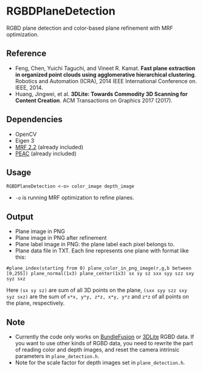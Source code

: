 # RGBDPlaneDetection
RGBD plane detection and color-based plane refinement with MRF optimization.

## Reference
- Feng, Chen, Yuichi Taguchi, and Vineet R. Kamat. **Fast plane extraction in organized point clouds using agglomerative hierarchical clustering**. Robotics and Automation (ICRA), 2014 IEEE International Conference on. IEEE, 2014.
- Huang, Jingwei, et al. **3DLite: Towards Commodity 3D Scanning for Content Creation**. ACM Transactions on Graphics 2017 (2017).

## Dependencies
- OpenCV
- Eigen 3
- [MRF 2.2](http://vision.middlebury.edu/MRF/code/) (already included)
- [PEAC](http://www-personal.umich.edu/~cforrest/research.html) (already included)

## Usage
```
RGBDPlaneDetection <-o> color_image depth_image
```
- `-o` is running MRF optimization to refine planes.

## Output
- Plane image in PNG
- Plane image in PNG after refinement
- Plane label image in PNG: the plane label each pixel belongs to.
- Plane data file in TXT. Each line represents one plane with format like this:
```
#plane_index(starting from 0) plane_color_in_png_image(r,g,b between [0,255]) plane_normal(1x3) plane_center(1x3) sx sy sz sxx syy szz sxy syz sxz
```
Here `(sx sy sz)` are sum of all 3D points on the plane, `(sxx syy szz sxy syz sxz)` are the sum of `x*x, y*y, z*z, x*y, y*z` and `z*z` of all points on the plane, respectively.

## Note
- Currently the code only works on [BundleFusion](http://graphics.stanford.edu/projects/bundlefusion/) or [3DLite](http://graphics.stanford.edu/projects/3dlite/) RGBD data. If you want to use other kinds of RGBD data, you need to rewrite the part of reading color and depth images, and reset the camera intrinsic parameters in `plane_detection.h`.
- Note for the scale factor for depth images set in `plane_detection.h`.

